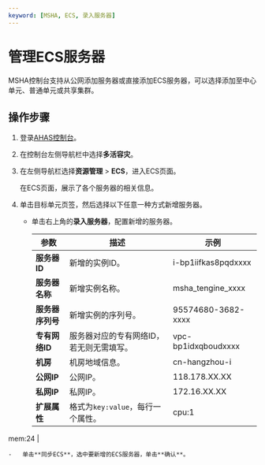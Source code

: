 ```yaml
---
keyword: [MSHA, ECS, 录入服务器]
---
```


# 管理ECS服务器

MSHA控制台支持从公网添加服务器或直接添加ECS服务器，可以选择添加至中心单元、普通单元或共享集群。

## 操作步骤

1.  登录[AHAS控制台](https://ahas.console.aliyun.com)。

2.  在控制台左侧导航栏中选择**多活容灾**。

3.  在左侧导航栏选择**资源管理** \> **ECS**，进入ECS页面。

    在ECS页面，展示了各个服务器的相关信息。

4.  单击目标单元页签，然后选择以下任意一种方式新增服务器。

    -   单击右上角的**录入服务器**，配置新增的服务器。

        |参数|描述|示例|
        |--|--|--|
        |**服务器ID**|新增的实例ID。|i-bp1iifkas8pqdxxxx|
        |**服务器名称**|新增实例名称。|msha\_tengine\_xxxx|
        |**服务器序列号**|新增实例的序列号。|95574680-3682-xxxx|
        |**专有网络ID**|服务器对应的专有网络ID，若无则无需填写。|vpc-bp1idxqboudxxxx|
        |**机房**|机房地域信息。|cn-hangzhou-i|
        |**公网IP**|公网IP。|118.178.XX.XX|
        |**私网IP**|私网IP。|172.16.XX.XX|
        |**扩展属性**|格式为`key:value`，每行一个属性。|cpu:1

mem:24 |

    -   单击**同步ECS**，选中要新增的ECS服务器，单击**确认**。

